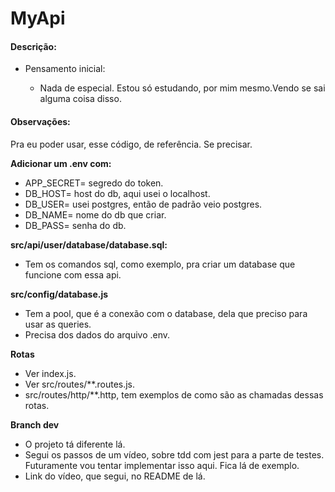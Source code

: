 # MyApi

#### Descrição:

- Pensamento inicial:

  - Nada de especial. Estou só estudando, por mim mesmo.Vendo se sai alguma coisa disso.

#### Observações:
Pra eu poder usar, esse código, de referência. Se precisar.

**Adicionar um .env com:**
- APP_SECRET= segredo do token.
- DB_HOST= host do db, aqui usei o localhost.
- DB_USER= usei postgres, então de padrão veio postgres.
- DB_NAME= nome do db que criar.
- DB_PASS= senha do db.

**src/api/user/database/database.sql:**
- Tem os comandos sql, como exemplo, pra criar um database que funcione com essa api.

**src/config/database.js**
- Tem a pool, que é a conexão com o database, dela que preciso para usar as queries.
- Precisa dos dados do arquivo .env.

**Rotas**
- Ver index.js.
- Ver src/routes/**.routes.js.
- src/routes/http/**.http, tem exemplos de como são as chamadas dessas rotas.

**Branch dev**
- O projeto tá diferente lá.
- Segui os passos de um vídeo, sobre tdd com jest para a parte de testes. Futuramente vou tentar implementar isso aqui. Fica lá de exemplo.
- Link do vídeo, que segui, no README de lá.
